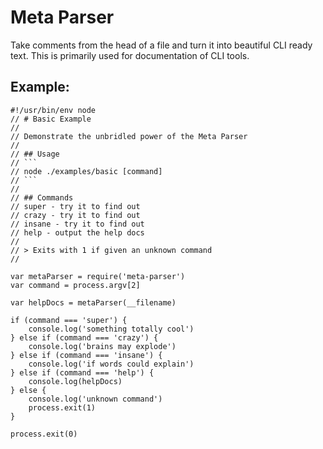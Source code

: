 Meta Parser
===========

Take comments from the head of a file and turn it into beautiful CLI ready text.
This is primarily used for documentation of CLI tools.

## Example:
```
#!/usr/bin/env node
// # Basic Example
//
// Demonstrate the unbridled power of the Meta Parser
//
// ## Usage
// ```
// node ./examples/basic [command]
// ```
//
// ## Commands
// super - try it to find out
// crazy - try it to find out
// insane - try it to find out
// help - output the help docs
//
// > Exits with 1 if given an unknown command
//

var metaParser = require('meta-parser')
var command = process.argv[2]

var helpDocs = metaParser(__filename)

if (command === 'super') {
	console.log('something totally cool')
} else if (command === 'crazy') {
	console.log('brains may explode')
} else if (command === 'insane') {
	console.log('if words could explain')
} else if (command === 'help') {
	console.log(helpDocs)
} else {
	console.log('unknown command')
	process.exit(1)
}

process.exit(0)

```

